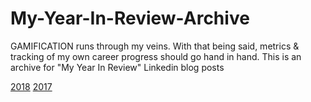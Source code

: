 # My-Year-In-Review-Archive
GAMIFICATION runs through my veins. With that being said, metrics & tracking of my own career progress should go hand in hand. This is an archive for "My Year In Review" Linkedin blog posts

[2018](https://www.linkedin.com/pulse/2018-my-annual-review-chelin-sampson/)
[2017](https://www.linkedin.com/pulse/2017-my-year-review-chelin-sampson/)
